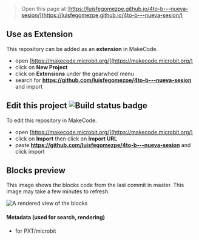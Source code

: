 
> Open this page at [https://luisfegomezpe.github.io/4to-b---nueva-sesion/](https://luisfegomezpe.github.io/4to-b---nueva-sesion/)

## Use as Extension

This repository can be added as an **extension** in MakeCode.

* open [https://makecode.microbit.org/](https://makecode.microbit.org/)
* click on **New Project**
* click on **Extensions** under the gearwheel menu
* search for **https://github.com/luisfegomezpe/4to-b---nueva-sesion** and import

## Edit this project ![Build status badge](https://github.com/luisfegomezpe/4to-b---nueva-sesion/workflows/MakeCode/badge.svg)

To edit this repository in MakeCode.

* open [https://makecode.microbit.org/](https://makecode.microbit.org/)
* click on **Import** then click on **Import URL**
* paste **https://github.com/luisfegomezpe/4to-b---nueva-sesion** and click import

## Blocks preview

This image shows the blocks code from the last commit in master.
This image may take a few minutes to refresh.

![A rendered view of the blocks](https://github.com/luisfegomezpe/4to-b---nueva-sesion/raw/master/.github/makecode/blocks.png)

#### Metadata (used for search, rendering)

* for PXT/microbit
<script src="https://makecode.com/gh-pages-embed.js"></script><script>makeCodeRender("{{ site.makecode.home_url }}", "{{ site.github.owner_name }}/{{ site.github.repository_name }}");</script>
